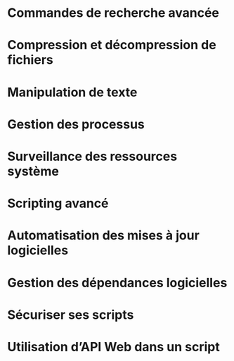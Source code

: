 # Commandes de recherche avancée

# Compression et décompression de fichiers
# Manipulation de texte
# Gestion des processus
# Surveillance des ressources système
# Scripting avancé
# Automatisation des mises à jour logicielles
# Gestion des dépendances logicielles
# Sécuriser ses scripts
# Utilisation d’API Web dans un script
